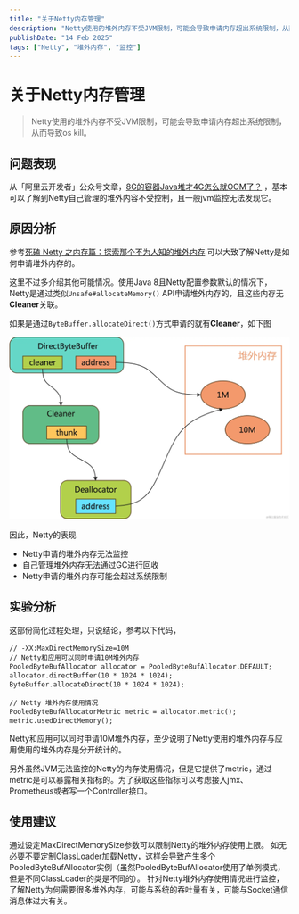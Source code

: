 ```yaml
---
title: "关于Netty内存管理"
description: "Netty使用的堆外内存不受JVM限制，可能会导致申请内存超出系统限制，从而导致os kill。在使用时需要特别注意。"
publishDate: "14 Feb 2025"
tags: ["Netty", "堆外内存", "监控"]
---
```


# 关于Netty内存管理

>Netty使用的堆外内存不受JVM限制，可能会导致申请内存超出系统限制，从而导致os kill。

## 问题表现

从「阿里云开发者」公众号文章，[8G的容器Java堆才4G怎么就OOM了？](https://mp.weixin.qq.com/s/wdgNL0GUsqPpRBoPh7yBSw) ，基本可以了解到Netty自己管理的堆外内容不受控制，且一般jvm监控无法发现它。

## 原因分析

参考[死磕 Netty 之内存篇：探索那个不为人知的堆外内存](https://juejin.cn/post/7379117970796691510) 可以大致了解Netty是如何申请堆外内存的。

这里不过多介绍其他可能情况。使用Java 8且Netty配置参数默认的情况下，Netty是通过类似`Unsafe#allocateMemory()` API申请堆外内存的，且这些内存无**Cleaner**关联。

如果是通过`ByteBuffer.allocateDirect()`方式申请的就有**Cleaner**，如下图

![d-1](./d1.webp)

因此，Netty的表现 
- Netty申请的堆外内存无法监控 
- 自己管理堆外内存无法通过GC进行回收
- Netty申请的堆外内存可能会超过系统限制

## 实验分析

这部份简化过程处理，只说结论，参考以下代码，
```
// -XX:MaxDirectMemorySize=10M
// Netty和应用可以同时申请10M堆外内存
PooledByteBufAllocator allocator = PooledByteBufAllocator.DEFAULT;
allocator.directBuffer(10 * 1024 * 1024);
ByteBuffer.allocateDirect(10 * 1024 * 1024);

// Netty 堆外内存使用情况
PooledByteBufAllocatorMetric metric = allocator.metric();
metric.usedDirectMemory();
```

Netty和应用可以同时申请10M堆外内存，至少说明了Netty使用的堆外内存与应用使用的堆外内存是分开统计的。

另外虽然JVM无法监控的Netty的内存使用情况，但是它提供了metric，通过metric是可以暴露相关指标的。为了获取这些指标可以考虑接入jmx、Prometheus或者写一个Controller接口。

## 使用建议

通过设定MaxDirectMemorySize参数可以限制Netty的堆外内存使用上限。
如无必要不要定制ClassLoader加载Netty，这样会导致产生多个PooledByteBufAllocator实例（虽然PooledByteBufAllocator使用了单例模式，但是不同ClassLoader的类是不同的）。
针对Netty堆外内存使用情况进行监控，了解Netty为何需要很多堆外内存，可能与系统的吞吐量有关，可能与Socket通信消息体过大有关。
